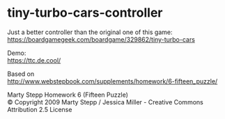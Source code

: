 # tiny-turbo-cars-controller

Just a better controller than the original one of this game:                                                                
https://boardgamegeek.com/boardgame/329862/tiny-turbo-cars

Demo:                                                                                      
https://ttc.de.cool/ 
 
 
 
 
Based on                                                                           
http://www.webstepbook.com/supplements/homework/6-fifteen_puzzle/

Marty Stepp Homework 6 (Fifteen Puzzle)                                                                                   
© Copyright 2009 Marty Stepp / Jessica Miller - Creative Commons Attribution 2.5 License

